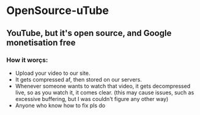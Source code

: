 # OpenSource-uTube
## YouTube, but it's open source, and Google monetisation free


### How it worçs:

- Upload your video to our site.
- It gets compressed af, then stored on our servers.
- Whenever someone wants to watch that video, it gets decompressed live, so as you watch it, it comes clear. (this may cause issues, such as excessive buffering, but I was couldn't figure any other way)
- Anyone who know how to fix pls do

